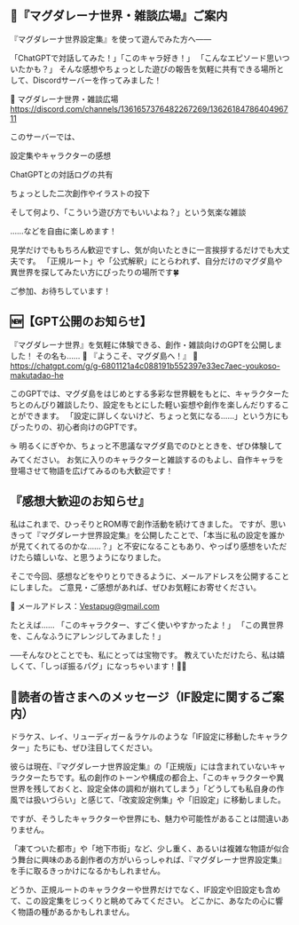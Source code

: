 ## 📨『マグダレーナ世界・雑談広場』ご案内
『マグダレーナ世界設定集』を使って遊んでみた方へ――

「ChatGPTで対話してみた！」「このキャラ好き！」
「こんなエピソード思いついたかも？」
そんな感想やちょっとした遊びの報告を気軽に共有できる場所として、Discordサーバーを作ってみました！

🌸 マグダレーナ世界・雑談広場
https://discord.com/channels/1361657376482267269/1362618478640496711

このサーバーでは、

設定集やキャラクターの感想

ChatGPTとの対話ログの共有

ちょっとした二次創作やイラストの投下

そして何より、「こういう遊び方でもいいよね？」という気楽な雑談

……などを自由に楽しめます！

見学だけでももちろん歓迎ですし、気が向いたときに一言挨拶するだけでも大丈夫です。
「正規ルート」や「公式解釈」にとらわれず、自分だけのマグダ島や異世界を探してみたい方にぴったりの場所です🍀

ご参加、お待ちしています！

## 🆕【GPT公開のお知らせ】
『マグダレーナ世界』を気軽に体験できる、創作・雑談向けのGPTを公開しました！
その名も……
🌴 『ようこそ、マグダ島へ！』 🌴
https://chatgpt.com/g/g-6801121a4c088191b552397e33ec7aec-youkoso-makutadao-he

このGPTでは、マグダ島をはじめとする多彩な世界観をもとに、キャラクターたちとのんびり雑談したり、設定をもとにした軽い妄想や創作を楽しんだりすることができます。
「設定に詳しくないけど、ちょっと気になる……」という方にもぴったりの、初心者向けのGPTです。

☕ 明るくにぎやか、ちょっと不思議なマグダ島でのひとときを、ぜひ体験してみてください。
お気に入りのキャラクターと雑談するのもよし、自作キャラを登場させて物語を広げてみるのも大歓迎です！

## 『感想大歓迎のお知らせ』
私はこれまで、ひっそりとROM専で創作活動を続けてきました。
ですが、思いきって『マグダレーナ世界設定集』を公開したことで、「本当に私の設定を誰かが見てくれてるのかな……？」と不安になることもあり、やっぱり感想をいただけたら嬉しいな、と思うようになりました。

そこで今回、感想などをやりとりできるように、メールアドレスを公開することにしました。
ご意見・ご感想があれば、ぜひお気軽にお寄せください。

📩 メールアドレス：Vestapug@gmail.com

たとえば……
「このキャラクター、すごく使いやすかったよ！」
「この異世界を、こんなふうにアレンジしてみました！」

──そんなひとことでも、私にとっては宝物です。
教えていただけたら、私は嬉しくて、「しっぽ振るパグ」になっちゃいます！🐶💕


## 🌟読者の皆さまへのメッセージ（IF設定に関するご案内）
ドラケス、レイ、リューディガー＆ラケルのような「IF設定に移動したキャラクター」たちにも、ぜひ注目してください。

彼らは現在、『マグダレーナ世界設定集』の「正規版」には含まれていないキャラクターたちです。私の創作のトーンや構成の都合上、「このキャラクターや異世界を残しておくと、設定全体の調和が崩れてしまう」「どうしても私自身の作風では扱いづらい」と感じて、「改変設定例集」や「旧設定」に移動しました。

ですが、そうしたキャラクターや世界にも、魅力や可能性があることは間違いありません。

「凍てついた都市」や「地下市街」など、少し重く、あるいは複雑な物語が似合う舞台に興味のある創作者の方がいらっしゃれば、『マグダレーナ世界設定集』を手に取るきっかけになるかもしれません。

どうか、正規ルートのキャラクターや世界だけでなく、IF設定や旧設定も含めて、この設定集をじっくりと眺めてみてください。
どこかに、あなたの心に響く物語の種があるかもしれません。
